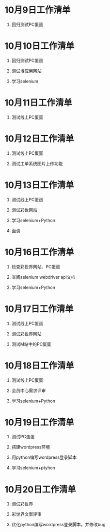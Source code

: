 # 10月9日工作清单

1. 回归测试PC蛋蛋

# 10月10日工作清单

1. 回归测试PC蛋蛋

2. 测试博应用网站

3. 学习selenium

# 10月11日工作清单

1. 测试线上PC蛋蛋

# 10月12日工作清单

1. 测试线上PC蛋蛋

2. 测试工单系统图片上传功能

# 10月13日工作清单

1. 测试线上PC蛋蛋

2. 测试彩世网站

3. 学习selenium+Python

4. 面谈

# 10月16日工作清单

1. 检查彩世界网站、PC蛋蛋

2. 查阅selenium webdriver api文档

3. 学习selenium+Python

# 10月17日工作清单

1. 测试线上PC蛋蛋

2. 测试彩世界网站

3. 测试M站中的PC蛋蛋

# 10月18日工作清单

1. 测试线上PC蛋蛋

2. 会员中心需求评审

3. 学习selenium+Python

# 10月19日工作清单

1. 测试PC蛋蛋

2. 搭建wordpress环境

3. 用python编写wordpress登录脚本

4. 学习selenium+ptyhon

# 10月20日工作清单

1. 测试彩世界

2. 彩世界文案评审

3. 优化python编写wordpress登录脚本，并修改bug
